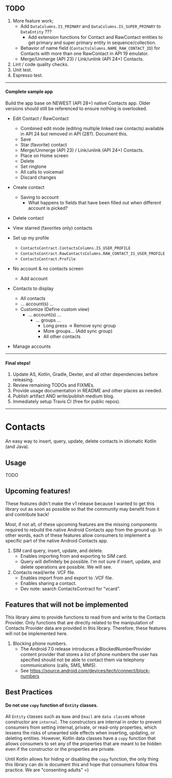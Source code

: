 ## TODO

1. More feature work;
    - Add `DataColumns.IS_PRIMARY` and `DataColumns.IS_SUPER_PRIMARY` to `DataEntity` ???
        - Add extension functions for Contact and RawContact entities to get primary and super
          primary entity in sequence/collection.
    - Behavior of name field (`ContactsColumns.NAME_RAW_CONTACT_ID`) for Contacts with more than one
      RawContact in API 19 emulator.
    - Merge/Unmerge  (API 23) / Link/unlink (API 24+) Contacts.
2. Lint / code quality checks.
3. Unit test.
4. Espresso test.

----------------------------------------------------------------------------------------------------

#### Complete sample app

Build the app base on NEWEST (API 28+) native Contacts app. Older versions should still be
referenced to ensure nothing is overlooked. 
                
- Edit Contact / RawContact
    - Combined edit mode (editing multiple linked raw contacts) available in API 24 but removed in
      API (28?). Document this.
    - Save
    - Star (favorite) contact
    - Merge/Unmerge  (API 23) / Link/unlink (API 24+) Contacts.
    - Place on Home screen
    - Delete
    - Set ringtone
    - All calls to voicemail
    - Discard changes
- Create contact
    - Saving to account
        - What happens to fields that have been filled out when different account is picked?
- Delete contact
- View starred (favorites only) contacts
- Set up my profile
    - `ContactsContract.ContactsColumns.IS_USER_PROFILE`
    - `ContactsContract.RawContactsColumns.RAW_CONTACT_IS_USER_PROFILE`
    - `ContactsContract.Profile`
- No account & no contacts screen
    - Add account

- Contacts to display
    - All contacts
    - ... account(s) ...
    - Customize (Define custom view)
        - ... account(s) ...
            - ... groups ... 
                - Long press -> Remove sync group
                - More groups... (Add sync group)
                - All other contacts
- Manage accounts
    
----------------------------------------------------------------------------------------------------
    
#### Final steps!

1. Update AS, Kotlin, Gradle, Dexter, and all other dependencies before releasing.
2. Review remaining TODOs and FIXMEs.
3. Provide usage documentation in README and other places as needed.
4. Publish artifact AND write/publish medium blog.
5. Immediately setup Travis CI (free for public repos).

----------------------------------------------------------------------------------------------------

# Contacts

An easy way to insert, query, update, delete contacts in idiomatic Kotlin (and Java).

## Usage

TODO


## Upcoming features!

These features didn't make the v1 release because I wanted to get this library out as soon as 
possible so that the community may benefit from it and contribute back!

Most, if not all, of these upcoming features are the missing components required to rebuild the
native Android Contacts app from the ground up. In other words, each of these features allow 
consumers to implement a specific part of the native Android Contacts app.

1. SIM card query, insert, update, and delete.
    - Enables importing from and exporting to SIM card.
    - Query will definitely be possible. I'm not sure if insert, update, and delete operations
      are possible. We will see.
2. Contacts read/write .VCF file.
    - Enables import from and export to .VCF file.
    - Enables sharing a contact.
    - Dev note: search ContactsContract for "vcard".
    
## Features that will not be implemented

This library aims to provide functions to read from and write to the Contacts Provider. Only 
functions that are directly related to the manipulation of Contacts Provider data are provided in
this library. Therefore, these features will not be implemented here.

1. Blocking phone numbers.
    - The Android 7.0 release introduces a BlockedNumberProvider content provider that stores a list
      of phone numbers the user has specified should not be able to contact them via telephony 
      communications (calls, SMS, MMS).
    - See https://source.android.com/devices/tech/connect/block-numbers

## Best Practices

#### Do not use `copy` function of `Entity` classes.

All `Entity` classes such as `Name` and `Email` are `data class`es whose constructor are `internal`.
The constructors are internal in order to prevent consumers from setting internal, private, or
read-only properties, which lessens the risks of unwanted side effects when inserting, updating, or
deleting entities. However, Kotlin data classes have a `copy` function that allows consumers to set
any of the properties that are meant to be hidden even if the constructor or the properties are 
private.

Until Kotlin allows for hiding or disabling the `copy` function, the only thing this library can do
is document this and hope that consumers follow this practice. We are "consenting adults" =)
